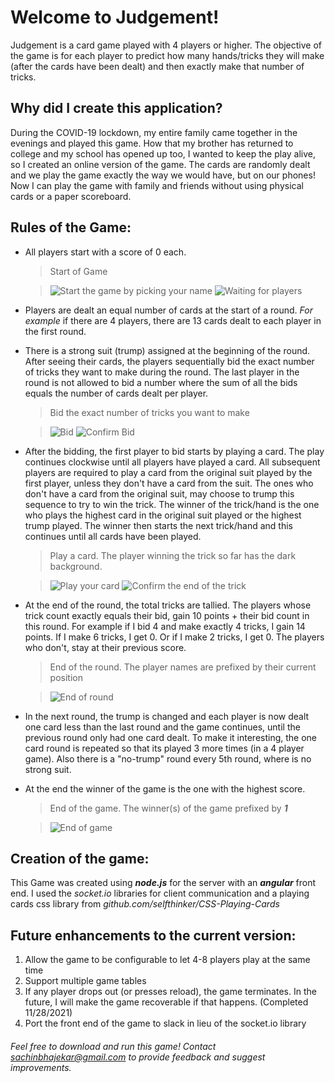# Welcome to Judgement!
Judgement is a card game played with 4 players or higher. The objective of the game is for each player to predict how many hands/tricks they will make (after the cards have been dealt) and then exactly make that number of tricks.

## Why did I create this application?
During the COVID-19 lockdown, my entire family came together in the evenings and played this game. How that my brother has returned to college and my school has opened up too, I wanted to keep the play alive, so I created an online version of the game. The cards are randomly dealt and we play the game exactly the way we would have, but on our phones! Now I can play the game with family and friends without using physical cards or a paper scoreboard.

## Rules of the Game:

 - All players start with a score of 0 each.
    >  Start of Game

    >![Start the game by picking your name](https://bitbucket.org/getsachincode/judgement-card-game/raw/9efc13c7a486204d651fe5bc37dd5bd26bf07c56/screenshots/chooseName.png) ![Waiting for players](https://bitbucket.org/getsachincode/judgement-card-game/raw/9efc13c7a486204d651fe5bc37dd5bd26bf07c56/screenshots/waitForStart.png)
 - Players are dealt an equal number of cards at the start of a round. *For example* if there are 4 players, there are 13 cards dealt to each player in the first round.

 - There is a strong suit (trump) assigned at the beginning of the round. After seeing their cards, the players sequentially bid the exact number of tricks they want to make during the round. The last player in the round is not allowed to bid a number where the sum of all the bids equals the number of cards dealt per player.

    >  Bid the exact number of tricks you want to make

    >![Bid](https://bitbucket.org/getsachincode/judgement-card-game/raw/9efc13c7a486204d651fe5bc37dd5bd26bf07c56/screenshots/bid.png) ![Confirm Bid](https://bitbucket.org/getsachincode/judgement-card-game/raw/9efc13c7a486204d651fe5bc37dd5bd26bf07c56/screenshots/bidConfirm.png)

- After the bidding, the first player to bid starts by playing a card. The play continues clockwise until all players have played a card. All subsequent players are required to play a card from the original suit played by the first player, unless they don't have a card from the suit. The ones who don't have a card from the original suit, may choose to trump this sequence to try to win the trick. The winner of the trick/hand is the one who plays the highest card in the original suit played or the highest trump played. The winner then starts the next trick/hand and this continues until all cards have been played.

    >  Play a card. The player winning the trick so far has the dark background.

    >![Play your card](https://bitbucket.org/getsachincode/judgement-card-game/raw/9efc13c7a486204d651fe5bc37dd5bd26bf07c56/screenshots/playCard.png) ![Confirm the end of the trick](https://bitbucket.org/getsachincode/judgement-card-game/raw/9efc13c7a486204d651fe5bc37dd5bd26bf07c56/screenshots/handWinner.png)

- At the end of the round, the total tricks are tallied. The players whose trick count exactly equals their bid, gain 10 points + their bid count in this round. For example if I bid 4 and make exactly 4 tricks, I gain 14 points. If I make 6 tricks, I get 0. Or if I make 2 tricks, I get 0. The players who don't, stay at their previous score.

    >  End of the round. The player names are prefixed by their current position

    >![End of round](https://bitbucket.org/getsachincode/judgement-card-game/raw/9efc13c7a486204d651fe5bc37dd5bd26bf07c56/screenshots/endOfRound.png)

- In the next round, the trump is changed and each player is now dealt one card less than the last round and the game continues, until the previous round only had one card dealt. To make it interesting, the one card round is repeated so that its played 3 more times (in a 4 player game). Also there is a "no-trump" round every 5th round, where is no strong suit.

- At the end the winner of the game is the one with the highest score.

    >  End of the game. The winner(s) of the game prefixed by ***1***

    >![End of game](https://bitbucket.org/getsachincode/judgement-card-game/raw/9efc13c7a486204d651fe5bc37dd5bd26bf07c56/screenshots/endOfGame.png)

## Creation of the game:
This Game was created using ***node.js*** for the server with an ***angular*** front end. I used the *socket.io* libraries for client communication and a playing cards css library from *github.com/selfthinker/CSS-Playing-Cards*

## Future enhancements to the current version:

 1.  Allow the game to be configurable to let 4-8 players play at the same time
 2. Support multiple game tables
 3. If any player drops out (or presses reload), the game terminates. In the future, I will make the game recoverable if that happens. (Completed 11/28/2021)
 4. Port the front end of the game to slack in lieu of the socket.io library

###### Feel free to download and run this game! Contact *sachinbhajekar@gmail.com* to provide feedback and suggest improvements.